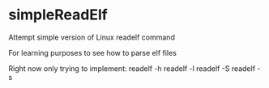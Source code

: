 # simpleReadElf
Attempt simple version of Linux readelf command

For learning purposes to see how to parse elf files

Right now only trying to implement:
    readelf -h
    readelf -l
    readelf -S
    readelf -s
